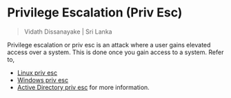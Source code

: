 # Privilege Escalation (Priv Esc)

> Vidath Dissanayake | Sri Lanka

Privilege escalation or priv esc is an attack where a user gains elevated access over a system. This is done once you gain access to a system. Refer to,
- [Linux priv esc](../linux/Linux%20priv%20esc.md)
- [Windows priv esc](../windows/Windows%20priv%20esc.md)
- [Active Directory priv esc](../active%20directory/Active%20Directory%20priv%20esc.md)
for more information.